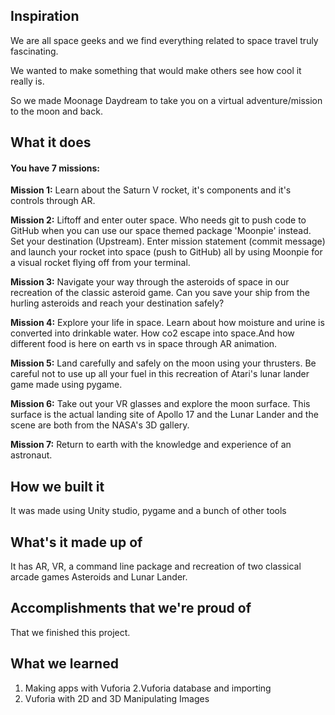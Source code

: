## Inspiration
We are  all space geeks and we find everything related to space travel truly fascinating.

We wanted to make something that would make others see how cool it really is. 

So we made Moonage Daydream to take you on a virtual adventure/mission to the moon and back. 

## What it does
#### You have 7 missions:

**Mission 1:** Learn about the Saturn V rocket, it's components and it's controls through AR. 

**Mission 2:** Liftoff and enter outer space. Who needs git to push code to GitHub when you can use our space themed package 'Moonpie' instead. Set your destination (Upstream). Enter mission statement (commit message) and launch your rocket into space (push to GitHub) all by using Moonpie for a visual rocket flying off from your terminal.

**Mission 3:** Navigate your way through the asteroids of space in our recreation of the classic asteroid game. Can you save your ship from the hurling asteroids and reach your destination safely? 

**Mission 4:** Explore your life in space. Learn about how moisture and urine is converted into drinkable water. How co2 escape into space.And how different food is here on earth vs in space through AR animation. 

**Mission 5:** Land carefully and safely on the moon using your thrusters. Be careful not to use up all your fuel in this recreation of Atari's lunar lander game made using pygame.

**Mission 6:** Take out your VR glasses and explore the moon surface. This surface is the actual landing site of Apollo 17 and the Lunar Lander and the scene are both from the NASA's 3D gallery. 

**Mission 7:** Return to earth with the knowledge and experience of an astronaut.

## How we built it
It was made using Unity studio, pygame and a bunch of other tools

## What's it made up of

It has AR, VR, a command line package and recreation of two classical arcade games Asteroids and Lunar Lander.


## Accomplishments that we're proud of
That we finished this project.

## What we learned
1. Making apps with Vuforia
2.Vuforia database and importing
3. Vuforia with 2D and 3D Manipulating Images

